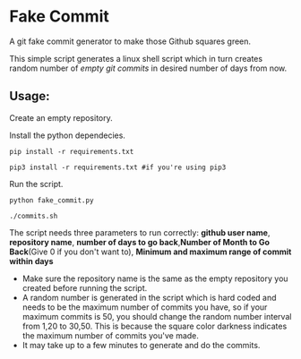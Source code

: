 # Fake Commit
A git fake commit generator to make those Github squares green.

This simple script generates a linux shell script which in turn creates random number of *empty git commits* 
in desired number of days from now.

## Usage:

Create an empty repository.

Install the python dependecies.
```
pip install -r requirements.txt

pip3 install -r requirements.txt #if you're using pip3
```
Run the script.
```
python fake_commit.py
```
```
./commits.sh
```
The script needs three parameters to run correctly:
__github user name__, __repository name__, __number of days to go back__,__Number of Month to Go Back__(Give 0 if you don't want to), __Minimum and maximum range of commit within days__

* Make sure the repository name is the same as the empty repository you created before running the script.
* A random number is generated in the script which is hard coded and needs to be the maximum number of commits you have,
so if your maximum commits is 50, you should change the random number interval from 1,20 to 30,50. This is because 
the square color darkness indicates the maximum number of commits you've made.
* It may take up to a few minutes to generate and do the commits.


